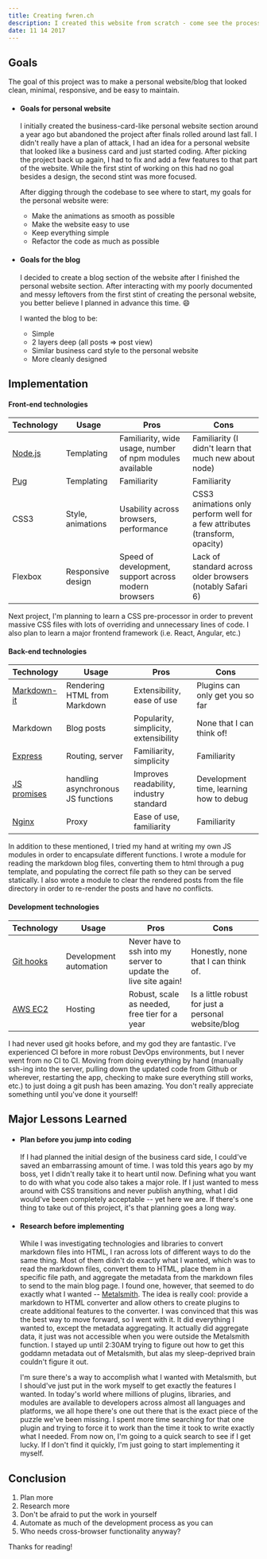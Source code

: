 ```yaml
---
title: Creating fwren.ch
description: I created this website from scratch - come see the process that went into making it.
date: 11 14 2017
---
```

## Goals
The goal of this project was to make a personal website/blog that looked clean, minimal, responsive, and be easy to maintain.
- #### Goals for personal website
  I initially created the business-card-like personal website section around a year ago but abandoned the project after finals rolled around last fall. I didn't really have a plan of attack, I had an idea for a personal website that looked like a business card and just started coding. After picking the project back up again, I had to fix and add a few features to that part of the website. While the first stint of working on this had no goal besides a design, the second stint was more focused.

  After digging through the codebase to see where to start, my goals for the personal website were:
  - Make the animations as smooth as possible
  - Make the website easy to use
  - Keep everything simple
  - Refactor the code as much as possible

- #### Goals for the blog
  I decided to create a blog section of the website after I finished the personal website section. After interacting with my poorly documented and messy leftovers from the first stint of creating the personal website, you better believe I planned in advance this time. :smile:

  I wanted the blog to be:
  - Simple
  - 2 layers deep (all posts => post view)
  - Similar business card style to the personal website
  - More cleanly designed

## Implementation

#### Front-end technologies
| Technology | Usage | Pros | Cons |
| --- | --- | --- | --- |
| [Node.js](//nodejs.org/en/) | Templating | Familiarity, wide usage, number of npm modules available | Familiarity (I didn't learn that much new about node) |
| [Pug](//pugjs.org/api/getting-started.html) | Templating | Familiarity | Familiarity |
| CSS3 | Style, animations | Usability across browsers, performance | CSS3 animations only perform well for a few attributes (transform, opacity) |
| Flexbox | Responsive design | Speed of development, support across modern browsers | Lack of standard across older browsers (notably Safari 6) |
Next project, I'm planning to learn a CSS pre-processor in order to prevent massive CSS files with lots of overriding and unnecessary lines of code. I also plan to learn a major frontend framework (i.e. React, Angular, etc.)

#### Back-end technologies
| Technology | Usage | Pros | Cons |
| --- | --- | --- | --- |
| [Markdown-it](//www.npmjs.com/package/markdown-it) | Rendering HTML from Markdown | Extensibility, ease of use | Plugins can only get you so far |
| Markdown | Blog posts | Popularity, simplicity, extensibility | None that I can think of! |
| [Express](//www.npmjs.com/package/express) | Routing, server | Familiarity, simplicity | Familiarity |
| [JS promises](//developers.google.com/web/fundamentals/primers/promises) | handling asynchronous JS functions | Improves readability, industry standard | Development time, learning how to debug |
| [Nginx](//www.nginx.com) | Proxy | Ease of use, familiarity | Familiarity |

In addition to these mentioned, I tried my hand at writing my own JS modules in order to encapsulate different functions. I wrote a module for reading the markdown blog files, converting them to html through a pug template, and populating the correct file path so they can be served statically. I also wrote a module to clear the rendered posts from the file directory in order to re-render the posts and have no conflicts.

#### Development technologies
| Technology | Usage | Pros | Cons |
| --- | --- | --- | --- |
| [Git hooks](//git-scm.com/book/gr/v2/Customizing-Git-Git-Hooks) | Development automation | Never have to ssh into my server to update the live site again! | Honestly, none that I can think of. |
| [AWS EC2](//aws.amazon.com/ec2/) | Hosting | Robust, scale as needed, free tier for a year | Is a little robust for just a personal website/blog |

I had never used git hooks before, and my god they are fantastic. I've experienced CI before in more robust DevOps environments, but I never went from no CI to CI. Moving from doing everything by hand (manually ssh-ing into the server, pulling down the updated code from Github or wherever, restarting the app, checking to make sure everything still works, etc.) to just doing a git push has been amazing. You don't really appreciate something until you've done it yourself!

## Major Lessons Learned
- #### Plan before you jump into coding
  If I had planned the initial design of the business card side, I could've saved an embarrassing amount of time. I was told this years ago by my boss, yet I didn't really take it to heart until now. Defining what you want to do with what you code also takes a major role. If I just wanted to mess around with CSS transitions and never publish anything, what I did would've been completely acceptable -- yet here we are. If there's one thing to take out of this project, it's that planning goes a long way.
- #### Research before implementing
  While I was investigating technologies and libraries to convert markdown files into HTML, I ran across lots of different ways to do the same thing. Most of them didn't do exactly what I wanted, which was to read the markdown files, convert them to HTML, place them in a specific file path, and aggregate the metadata from the markdown files to send to the main blog page. I found one, however, that seemed to do exactly what I wanted -- [Metalsmith](//www.metalsmith.io/). The idea is really cool: provide a markdown to HTML converter and allow others to create plugins to create additional features to the converter. I was convinced that this was the best way to move forward, so I went with it. It did everything I wanted to, except the metadata aggregating. It actually did aggregate data, it just was not accessible when you were outside the Metalsmith function. I stayed up until 2:30AM trying to figure out how to get this goddamn metadata out of Metalsmith, but alas my sleep-deprived brain couldn't figure it out.

  I'm sure there's a way to accomplish what I wanted with Metalsmith, but I should've just put in the work myself to get exactly the features I wanted. In today's world where millions of plugins, libraries, and modules are available to developers across almost all languages and platforms, we all hope there's one out there that is the exact piece of the puzzle we've been missing. I spent more time searching for that one plugin and trying to force it to work than the time it took to write exactly what I needed. From now on, I'm going to a quick search to see if I get lucky. If I don't find it quickly, I'm just going to start implementing it myself.

## Conclusion
  1. Plan more
  2. Research more
  3. Don't be afraid to put the work in yourself
  4. Automate as much of the development process as you can
  5. Who needs cross-browser functionality anyway?

Thanks for reading!
